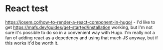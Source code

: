 # React test

https://josem.co/how-to-render-a-react-component-in-hugo/ - I'd like to get https://mafs.dev/guides/get-started/installation working, but I'm not sure it's possible to do so in a convenient way with Hugo. I'm really not a fan of adding react as a depedency and using that much JS anyway, but if this works it'd be worth it.


<script src="https://unpkg.com/react@16/umd/react.development.js" crossorigin></script>
<script src="https://unpkg.com/react-dom@16/umd/react-dom.development.js" crossorigin></script>
<script src="https://unpkg.com/babel-standalone/babel.min.js" crossorigin></script>
<script type="text/babel" src="/js/reacttest.jsx"></script>

<div id="root"></div>